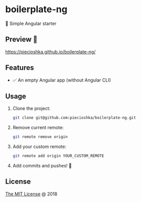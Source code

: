 # boilerplate-ng

🔨 Simple Angular starter

## Preview 🎉

<https://piecioshka.github.io/boilerplate-ng/>

## Features

* ✅ An empty Angular app (without Angular CLI)

## Usage

1. Clone the project:

    ```bash
    git clone git@github.com:piecioshka/boilerplate-ng.git
    ```

2. Remove current remote:

    ```bash
    git remote remove origin
    ```

3. Add your custom remote:

    ```bash
    git remote add origin YOUR_CUSTOM_REMOTE
    ```

4. Add commits and pushes! 🚀

## License

[The MIT License](https://piecioshka.mit-license.org) @ 2018
